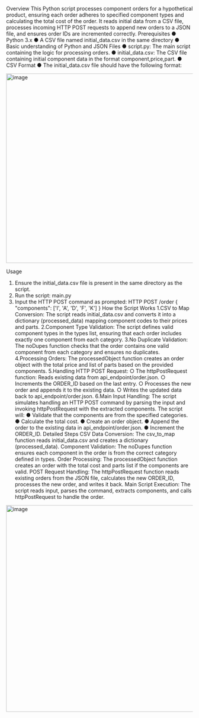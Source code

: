 Overview
This Python script processes component orders for a hypothetical product, ensuring each order
adheres to specified component types and calculating the total cost of the order. It reads initial
data from a CSV file, processes incoming HTTP POST requests to append new orders to a JSON
file, and ensures order IDs are incremented correctly.
Prerequisites
● Python 3.x
● A CSV file named initial_data.csv in the same directory
● Basic understanding of Python and JSON
Files
● script.py: The main script containing the logic for processing orders.
● initial_data.csv: The CSV file containing initial component data in the format
component,price,part.
● CSV Format
● The initial_data.csv file should have the following format:

<img width="512" alt="image" src="https://github.com/samhith02/Mobile-Factory/assets/167102207/8444f05e-d310-4e15-9f4d-96cb7b17f5fc">

Usage
1. Ensure the initial_data.csv file is present in the same directory as the script.
2. Run the script:
main.py
3. Input the HTTP POST command as prompted:
HTTP POST /order { "components": ['I', 'A', 'D', 'F', 'K'] }
How the Script Works
1.CSV to Map Conversion:
The script reads initial_data.csv and converts it into a dictionary (processed_data) mapping
component codes to their prices and parts.
2.Component Type Validation:
The script defines valid component types in the types list, ensuring that each order includes
exactly one component from each category.
3.No Duplicate Validation:
The noDupes function checks that the order contains one valid component from each
category and ensures no duplicates.
4.Processing Orders:
The processedObject function creates an order object with the total price and list of parts
based on the provided components.
5.Handling HTTP POST Request:
○ The httpPostRequest function:
Reads existing data from api_endpoint/order.json.
○ Increments the ORDER_ID based on the last entry.
○ Processes the new order and appends it to the existing data.
○ Writes the updated data back to api_endpoint/order.json.
6.Main Input Handling:
The script simulates handling an HTTP POST command by parsing the input and invoking
httpPostRequest with the extracted components.
The script will:
● Validate that the components are from the specified categories.
● Calculate the total cost.
● Create an order object.
● Append the order to the existing data in api_endpoint/order.json.
● Increment the ORDER_ID.
Detailed Steps
CSV Data Conversion:
The csv_to_map function reads initial_data.csv and creates a dictionary (processed_data).
Component Validation:
The noDupes function ensures each component in the order is from the correct category defined
in types.
Order Processing:
The processedObject function creates an order with the total cost and parts list if the components
are valid.
POST Request Handling:
The httpPostRequest function reads existing orders from the JSON file, calculates the new
ORDER_ID, processes the new order, and writes it back.
Main Script Execution:
The script reads input, parses the command, extracts components, and calls httpPostRequest to
handle the order.

<img width="558" alt="image" src="https://github.com/samhith02/Mobile-Factory/assets/167102207/66b41e2f-a7bc-4bba-ba57-075887fc5027">
